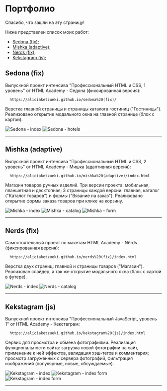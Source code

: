 Портфолио
=============================

Спасибо, что зашли на эту страницу!

Ниже представлен список моих работ:

+ [Sedona (fix)](#Sedona);
+ [Mishka (adaptive)](#Mishka);
+ [Nerds (fix)](#Nerds);
+ [Kekstagram (js)](#Kekstagram);


<a name="Sedona"></a> Sedona (fix)
------------

Выпускной проект интенсива "Профессиональный HTML и CSS, 1 уровень" от HTML Academy - Седона (фиксированная версия):

      https://aliciaketzueki.github.io/sedona%20(fix)/

Верстка главной страницы и страницы каталога гостиниц ("Гостиницы"). Реализовано открытие модального окна на главной странице (блок с картой).

![Sedona - index](https://github.com/aliciaketzueki/aliciaketzueki.github.io/raw/master/img/sedona-index-1200.jpg)
![Sedona - hotels](https://github.com/aliciaketzueki/aliciaketzueki.github.io/raw/master/img/sedona-hotels-1200.jpg)

***


<a name="Mishka"></a> Mishka (adaptive)
------------

Выпускной проект интенсива "Профессиональный HTML и CSS, 2 уровень" от HTML Academy - Мишка (адаптивная версия):

      https://aliciaketzueki.github.io/mishka%20(adaptive)/index.html

Магазин товаров ручных изделий. Три версии проекта: мобильная, планшетная и десктопная; 3 страницы каждой версии: главная, каталог ("Каталог товаров") и формы ("Вязание на заказ"). Реализовано открытие формы заказа товаров при клике на корзину.

![Mishka - index](https://github.com/aliciaketzueki/aliciaketzueki.github.io/raw/master/img/mishka-index-desktop.jpg)
![Mishka - catalog](https://github.com/aliciaketzueki/aliciaketzueki.github.io/raw/master/img/mishka-catalog-desktop.jpg)
![Mishka - form](https://github.com/aliciaketzueki/aliciaketzueki.github.io/raw/master/img/mishka-form-desktop.jpg)

***


<a name="Nerds"></a> Nerds (fix)
------------

Самостоятельный проект по макетам HTML Academy - Nёrds (фиксированная версия):

      https://aliciaketzueki.github.io/nerds%20(fix)/index.html

Верстка двух страниц: главной и страницы товаров ("Магазин"). Реализован слайдер, а так же открытие модального окна (блок с картой в футере).

![Nerds - index](https://github.com/aliciaketzueki/aliciaketzueki.github.io/raw/master/img/nerds-index.jpg)
![Nerds - catalog](https://github.com/aliciaketzueki/aliciaketzueki.github.io/raw/master/img/nerds-catalog.jpg)

***


<a name="Kekstagram"></a> Kekstagram (js)
------------

Выпускной проект интенсива "Профессиональный JavaScript, уровень 1" от HTML Academy - Кекстаграм:

      https://aliciaketzueki.github.io/kekstagram%20(js)/index.html

Сервис для просмотра и обмена фотографиями. Реализация функциональности сайта: загрузка новой фотографии на сайт, применение к ней эффектов, валидация хэш-тегов и комментария; просмотр загруженных с сервера фотографий, фильтрация изображений (популярные, новые, обсуждаемые).

![Kekstagram - index](https://github.com/aliciaketzueki/aliciaketzueki.github.io/raw/master/img/kekstagram-index.jpg)
![Kekstagram - index form](https://github.com/aliciaketzueki/aliciaketzueki.github.io/raw/master/img/kekstagram-index-upload.jpg)
![Kekstagram - index form](https://github.com/aliciaketzueki/aliciaketzueki.github.io/raw/master/img/kekstagram-index-picture.jpg)

***
